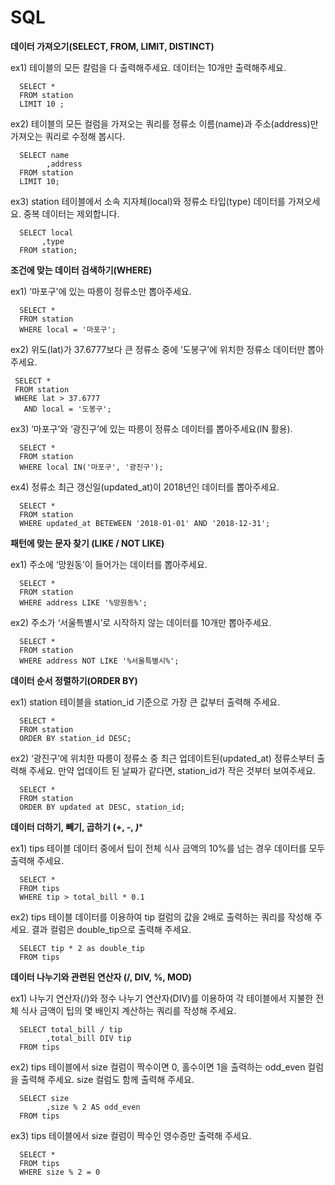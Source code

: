 # SQL

**데이터 가져오기(SELECT, FROM, LIMIT, DISTINCT)**

ex1) 테이블의 모든 칼럼을 다 출력해주세요. 데이터는 10개만 출력해주세요.

      SELECT * 
      FROM station 
      LIMIT 10 ; 

ex2) 테이블의 모든 컬럼을 가져오는 쿼리를 정류소 이름(name)과 주소(address)만 가져오는 쿼리로 수정해 봅시다.

      SELECT name
            ,address
      FROM station
      LIMIT 10;

ex3) station 테이블에서 소속 지자체(local)와 정류소 타입(type) 데이터를 가져오세요. 중복 데이터는 제외합니다.

      SELECT local
           ,type
      FROM station;

**조건에 맞는 데이터 검색하기(WHERE)**

ex1) ‘마포구'에 있는 따릉이 정류소만 뽑아주세요.

      SELECT *
      FROM station
      WHERE local = '마포구';

ex2) 위도(lat)가 37.6777보다 큰 정류소 중에 ‘도봉구’에 위치한 정류소 데이터만 뽑아주세요.

     SELECT *
     FROM station
     WHERE lat > 37.6777
       AND local = '도봉구';

ex3) ‘마포구’와 ‘광진구’에 있는 따릉이 정류소 데이터를 뽑아주세요(IN 활용).

      SELECT *
      FROM station
      WHERE local IN('마포구', '광진구');

ex4) 정류소 최근 갱신일(updated_at)이 2018년인 데이터를 뽑아주세요.

      SELECT *
      FROM station
      WHERE updated_at BETEWEEN '2018-01-01' AND '2018-12-31';

**패턴에 맞는 문자 찾기 (LIKE / NOT LIKE)**

ex1) 주소에 ‘망원동’이 들어가는 데이터를 뽑아주세요.

      SELECT *
      FROM station
      WHERE address LIKE '%망원동%';

ex2) 주소가 ‘서울특별시’로 시작하지 않는 데이터를 10개만 뽑아주세요.

      SELECT *
      FROM station
      WHERE address NOT LIKE '%서울특별시%';

**데이터 순서 정렬하기(ORDER BY)**

ex1) station 테이블을 station_id 기준으로 가장 큰 값부터 출력해 주세요.

      SELECT *
      FROM station
      ORDER BY station_id DESC;

ex2) ‘광진구’에 위치한 따릉이 정류소 중 최근 업데이트된(updated_at) 정류소부터 출력해 주세요. 만약 업데이트 된 날짜가 같다면, station_id가 작은 것부터 보여주세요.

      SELECT *
      FROM station
      ORDER BY updated at DESC, station_id;

**데이터 더하기, 빼기, 곱하기 (+, -, *)****

ex1)  tips 테이블 데이터 중에서 팁이 전체 식사 금액의 10%를 넘는 경우 데이터를 모두 출력해 주세요.
  
      SELECT *
      FROM tips
      WHERE tip > total_bill * 0.1

ex2) tips 테이블 데이터를 이용하여 tip 컬럼의 값을 2배로 출력하는 쿼리를 작성해 주세요. 결과 컬럼은 double_tip으로 출력해 주세요.

      SELECT tip * 2 as double_tip
      FROM tips
      
**데이터 나누기와 관련된 연산자 (/, DIV, %, MOD)**

ex1) 나누기 연산자(/)와 정수 나누기 연산자(DIV)를 이용하여 각 테이블에서 지불한 전체 식사 금액이 팁의 몇 배인지 계산하는 쿼리를 작성해 주세요.

      SELECT total_bill / tip
            ,total_bill DIV tip
      FROM tips
      
ex2) tips 테이블에서 size 컬럼이 짝수이면 0, 홀수이면 1을 출력하는 odd_even 컬럼을 출력해 주세요. size 컬럼도 함께 출력해 주세요.

      SELECT size
            ,size % 2 AS odd_even
      FROM tips

ex3) tips 테이블에서 size 컬럼이 짝수인 영수증만 출력해 주세요.

      SELECT *
      FROM tips
      WHERE size % 2 = 0
